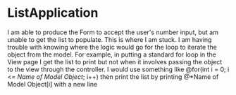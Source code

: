 # ListApplication
I am able to produce the Form to accept the user's number input, but am unable to get the list to populate.
This is where I am stuck. 
I am having trouble with knowing where the logic would go for the loop to iterate the object from the model.
For example, in putting a standard for loop in the View page I get the list to print but not when it involves passing the object to the view through the controller.
I would use something like @for(int i = 0; i <= *Name of Model Object*; i++) then print the list by printing @*Name of Model Object[i] with a new line <br />
